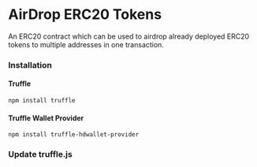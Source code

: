 # AirDrop ERC20 Tokens
An ERC20 contract which can be used to airdrop already deployed ERC20 tokens to multiple addresses in one transaction.

### Installation
#### Truffle
    npm install truffle
    
#### Truffle Wallet Provider
    npm install truffle-hdwallet-provider
    
### Update truffle.js
    
